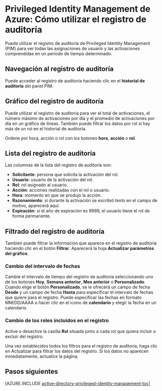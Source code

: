 <properties
   pageTitle="Privileged Identity Management de Azure: Cómo usar el registro de auditoría"
   description="Obtenga información sobre cómo usar el registro de auditoría en la extensión de Privileged Identity Management de Azure."
   services="active-directory"
   documentationCenter=""
   authors="kgremban"
   manager="stevenpo"
   editor=""/>

<tags
   ms.service="active-directory"
   ms.devlang="na"
   ms.topic="article"
   ms.tgt_pltfrm="na"
   ms.workload="identity"
   ms.date="01/21/2016"
   ms.author="kgremban"/>

# Privileged Identity Management de Azure: Cómo utilizar el registro de auditoría

Puede utilizar el registro de auditoría de Privileged Identity Management (PIM) para ver todas las asignaciones de usuario y las activaciones comprendidas en un período de tiempo determinado.

## Navegación al registro de auditoría
Puede acceder al registro de auditoría haciendo clic en el **historial de auditoría** del panel PIM.

## Gráfico del registro de auditoría
Puede utilizar el registro de auditoría para ver el total de activaciones, el número máximo de activaciones por día y el promedio de activaciones por día en un gráfico de líneas. También puede filtrar los datos por rol si hay más de un rol en el historial de auditoría.

Ordene por hora, acción o rol con los botones **hora**, **acción** o **rol**.

## Lista del registro de auditoría
Las columnas de la lista del registro de auditoría son:

- **Solicitante**: persona que solicita la activación del rol.
- **Usuario**: usuario de la activación del rol.
- **Rol**: rol asignado al usuario.
- **Acción**: acciones realizadas con el rol o usuario.
- **Hora**: momento en que se produjo la acción.
- **Razonamiento**: si durante la activación se escribió texto en el campo de motivo, aparecerá aquí.
- **Expiración**: si el año de expiración es 9999, el usuario tiene el rol de forma permanente.

## Filtrado del registro de auditoría

También puede filtrar la información que aparece en el registro de auditoría haciendo clic en el botón **Filtrar**. Aparecerá la hoja **Actualizar parámetros del gráfico**.

### Cambio del intervalo de fechas
Cambie el intervalo de tiempo del registro de auditoría seleccionando uno de los botones **Hoy**, **Semana anterior**, **Mes anterior** o **Personalizado**. Cuando elige el botón **Personalizado**, se le ofrecerá un campo de fecha **Desde** y un campo de fecha **Hasta** para especificar el intervalo de fechas que quiere para el registro. Puede especificar las fechas en formato MM/DD/AAAA o hacer clic en el icono de **calendario** y elegir la fecha en un calendario.

### Cambio de los roles incluidos en el registro

Active o desactive la casilla **Rol** situada junto a cada rol que quiera incluir o excluir del registro.

Una vez establecidos todos los filtros para el registro de auditoría, haga clic en Actualizar para filtrar los datos del registro. Si los datos no aparecen inmediatamente, actualice la página.

<!--Every topic should have next steps and links to the next logical set of content to keep the customer engaged-->
## Pasos siguientes
[AZURE.INCLUDE [active-directory-privileged-identity-management-toc](../../includes/active-directory-privileged-identity-management-toc.md)]

<!---HONumber=AcomDC_0204_2016-->